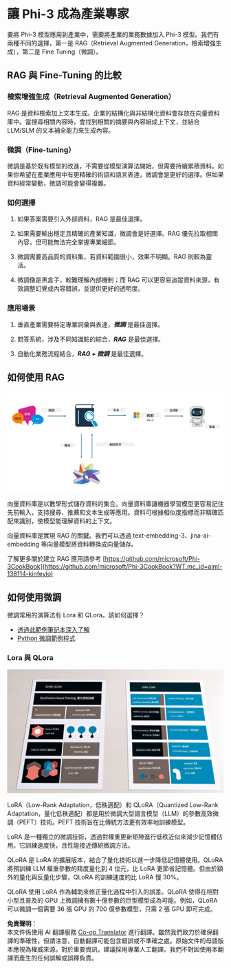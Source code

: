 <!--
CO_OP_TRANSLATOR_METADATA:
{
  "original_hash": "743d7e9cb9c4e8ea642d77bee657a7fa",
  "translation_date": "2025-07-17T09:53:14+00:00",
  "source_file": "md/03.FineTuning/LetPhi3gotoIndustriy.md",
  "language_code": "tw"
}
-->
# **讓 Phi-3 成為產業專家**

要將 Phi-3 模型應用到產業中，需要將產業的業務數據加入 Phi-3 模型。我們有兩種不同的選擇，第一是 RAG（Retrieval Augmented Generation，檢索增強生成），第二是 Fine Tuning（微調）。

## **RAG 與 Fine-Tuning 的比較**

### **檢索增強生成（Retrieval Augmented Generation）**

RAG 是資料檢索加上文本生成。企業的結構化與非結構化資料會存放在向量資料庫中。當搜尋相關內容時，會找到相關的摘要與內容組成上下文，並結合 LLM/SLM 的文本補全能力來生成內容。

### **微調（Fine-tuning）**

微調是基於既有模型的改進，不需要從模型演算法開始，但需要持續累積資料。如果你希望在產業應用中有更精確的術語和語言表達，微調會是更好的選擇。但如果資料經常變動，微調可能會變得複雜。

### **如何選擇**

1. 如果答案需要引入外部資料，RAG 是最佳選擇。

2. 如果需要輸出穩定且精確的產業知識，微調會是好選擇。RAG 優先拉取相關內容，但可能無法完全掌握專業細節。

3. 微調需要高品質的資料集，若資料範圍很小，效果不明顯。RAG 則較為靈活。

4. 微調像是黑盒子，較難理解內部機制；而 RAG 可以更容易追蹤資料來源，有效調整幻覺或內容錯誤，並提供更好的透明度。

### **應用場景**

1. 垂直產業需要特定專業詞彙與表達，***微調*** 是最佳選擇。

2. 問答系統，涉及不同知識點的綜合，***RAG*** 是最佳選擇。

3. 自動化業務流程結合，***RAG + 微調*** 是最佳選擇。

## **如何使用 RAG**

![rag](../../../../translated_images/rag.2014adc59e6f6007bafac13e800a6cbc3e297fbb9903efe20a93129bd13987e9.tw.png)

向量資料庫是以數學形式儲存資料的集合。向量資料庫讓機器學習模型更容易記住先前輸入，支持搜尋、推薦和文本生成等應用。資料可根據相似度指標而非精確匹配來識別，使模型能理解資料的上下文。

向量資料庫是實現 RAG 的關鍵。我們可以透過 text-embedding-3、jina-ai-embedding 等向量模型將資料轉換成向量儲存。

了解更多關於建立 RAG 應用請參考 [https://github.com/microsoft/Phi-3CookBook](https://github.com/microsoft/Phi-3CookBook?WT.mc_id=aiml-138114-kinfeylo)

## **如何使用微調**

微調常用的演算法有 Lora 和 QLora。該如何選擇？
- [透過此範例筆記本深入了解](../../../../code/04.Finetuning/Phi_3_Inference_Finetuning.ipynb)
- [Python 微調範例程式](../../../../code/04.Finetuning/FineTrainingScript.py)

### **Lora 與 QLora**

![lora](../../../../translated_images/qlora.e6446c988ee04ca08807488bb7d9e2c0ea7ef4af9d000fc6d13032b4ac2de18d.tw.png)

LoRA（Low-Rank Adaptation，低秩適配）和 QLoRA（Quantized Low-Rank Adaptation，量化低秩適配）都是用於微調大型語言模型（LLM）的參數高效微調（PEFT）技術。PEFT 技術旨在比傳統方法更有效率地訓練模型。

LoRA 是一種獨立的微調技術，透過對權重更新矩陣進行低秩近似來減少記憶體佔用。它訓練速度快，且性能接近傳統微調方法。

QLoRA 是 LoRA 的擴展版本，結合了量化技術以進一步降低記憶體使用。QLoRA 將預訓練 LLM 權重參數的精度量化到 4 位元，比 LoRA 更節省記憶體。但由於額外的量化與反量化步驟，QLoRA 的訓練速度約比 LoRA 慢 30%。

QLoRA 使用 LoRA 作為輔助來修正量化過程中引入的誤差。QLoRA 使得在相對小型且普及的 GPU 上微調擁有數十億參數的巨型模型成為可能。例如，QLoRA 可以微調一個需要 36 張 GPU 的 700 億參數模型，只需 2 張 GPU 即可完成。

**免責聲明**：  
本文件係使用 AI 翻譯服務 [Co-op Translator](https://github.com/Azure/co-op-translator) 進行翻譯。雖然我們致力於確保翻譯的準確性，但請注意，自動翻譯可能包含錯誤或不準確之處。原始文件的母語版本應視為權威來源。對於重要資訊，建議採用專業人工翻譯。我們不對因使用本翻譯而產生的任何誤解或誤釋負責。